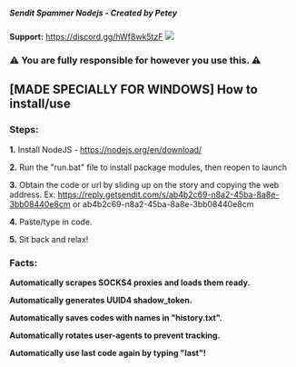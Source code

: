 ##### Sendit Spammer Nodejs - Created by Petey
**Support:** https://discord.gg/hWf8wk5tzF
![](https://github.com/Petey1337/sendit-spammer/blob/main/sendit%20video.gif?raw=true)
### ⚠️ You are fully responsible for however you use this. ⚠️

## [MADE SPECIALLY FOR WINDOWS] How to install/use

### Steps:

  **1.** Install NodeJS - https://nodejs.org/en/download/

  **2.** Run the "run.bat" file to install package modules, then reopen to launch

  **3.** Obtain the code or url by sliding up on the story and copying the web address. Ex: https://reply.getsendit.com/s/ab4b2c69-n8a2-45ba-8a8e-3bb08440e8cm or ab4b2c69-n8a2-45ba-8a8e-3bb08440e8cm

  **4.** Paste/type in code.

  **5.** Sit back and relax!

  ### Facts:

  **Automatically scrapes SOCKS4 proxies and loads them ready.**

  **Automatically generates UUID4 shadow_token.**

  **Automatically saves codes with names in "history.txt".**

  **Automatically rotates user-agents to prevent tracking.**
  
  **Automatically use last code again by typing "last"!**
